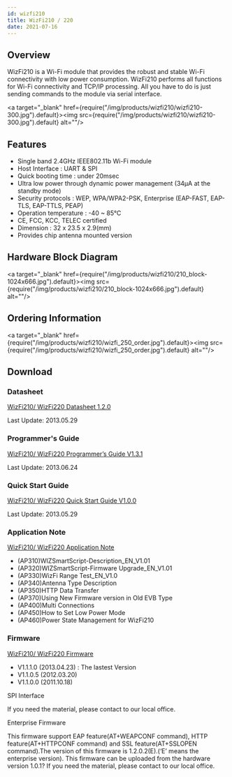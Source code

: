 ```yaml
---
id: wizfi210
title: WizFi210 / 220
date: 2021-07-16
---
```


## Overview

WizFi210 is a Wi-Fi module that provides the robust and stable Wi-Fi connectivity with low power consumption. WizFi210 performs all functions for Wi-Fi connectivity and TCP/IP processing. All you have to do is just sending commands to the module via serial interface.

<a target="_blank" href={require("/img/products/wizfi210/wizfi210-300.jpg").default}><img src={require("/img/products/wizfi210/wizfi210-300.jpg").default} alt=""/></a>

## Features

- Single band 2.4GHz IEEE802.11b Wi-Fi module
- Host Interface : UART & SPI
- Quick booting time : under 20msec
- Ultra low power through dynamic power management (34µA at the standby mode)
- Security protocols : WEP, WPA/WPA2-PSK, Enterprise (EAP-FAST, EAP-TLS, EAP-TTLS, PEAP)
- Operation temperature : -40 ~ 85℃
- CE, FCC, KCC, TELEC certified
- Dimension : 32 x 23.5 x 2.9(mm)
- Provides chip antenna mounted version

## Hardware Block Diagram

<a target="_blank" href={require("/img/products/wizfi210/210_block-1024x666.jpg").default}><img src={require("/img/products/wizfi210/210_block-1024x666.jpg").default} alt=""/></a>

## Ordering Information

<a target="_blank" href={require("/img/products/wizfi210/wizfi_250_order.jpg").default}><img src={require("/img/products/wizfi210/wizfi_250_order.jpg").default} alt=""/></a>

## Download

### Datasheet

<a href="/img/products/wizfi210/WizFi210_DS_V120E.pdf" target="_blank">WizFi210/ WizFi220 Datasheet 1.2.0</a>

Last Update: 2013.05.29

### Programmer's Guide

<a href="/img/products/wizfi210/WizFi210_PG_V131E-docx.pdf" target="_blank">WizFi210/ WizFi220 Programmer’s Guide V1.3.1</a>

Last Update: 2013.06.24

### Quick Start Guide

<a href="/img/products/wizfi210/WizFi210-QuickStartGuide_EN_V1.0.pdf" target="_blank">WizFi210/ WizFi220  Quick Start Guide V1.0.0</a>

Last Update: 2013.05.29

### Application Note

<a href="/img/products/wizfi210/WizFi210_220_App_Note.zip" target="_blank">WizFi210/ WizFi220 Application Note</a>

- (AP310)WIZSmartScript-Description_EN_V1.01
- (AP320)WIZSmartScript-Firmware Upgrade_EN_V1.01
- (AP330)WizFi Range Test_EN_V1.0
- (AP340)Antenna Type Description
- (AP350)HTTP Data Transfer
- (AP370)Using New Firmware version in Old EVB Type
- (AP400)Multi Connections
- (AP450)How to Set Low Power Mode
- (AP460)Power State Management for WizFi210

### Firmware

<a href="/img/products/wizfi210/WizFi210_220_Firmware.zip" target="_blank">WizFi210/ WizFi220 Firmware</a>

- V1.1.1.0 (2013.04.23) : The lastest Version
- V1.1.0.5 (2012.03.20)
- V1.1.0.0 (2011.10.18)

SPI Interface

If you need the material, please contact to our local office.

Enterprise Firmware

This firmware support EAP feature(AT+WEAPCONF command), HTTP feature(AT+HTTPCONF command) and SSL feature(AT+SSLOPEN command).The version of this firmware is 1.2.0.2(E).(‘E’ means the enterprise version). This firmware can be uploaded from the hardware version 1.0.1?
If you need the material, please contact to our local office.